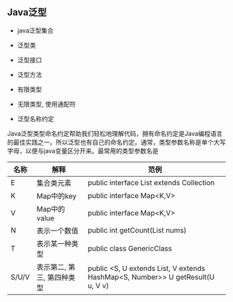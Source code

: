 ## Java泛型

- java泛型集合

- 泛型类
- 泛型接口
- 泛型方法
- 有限类型
- 无限类型, 使用通配符
- 泛型名称约定

Java泛型类型命名约定帮助我们轻松地理解代码，拥有命名约定是Java编程语言的最佳实践之一。所以泛型也有自己的命名约定。通常，类型参数名称是单个大写字母，以便与java变量区分开来。最常用的类型参数名是

| 名称  | 解释                       | 范例                                                         |
| ----- | -------------------------- | ------------------------------------------------------------ |
| E     | 集合类元素                 | public interface List<E> extends Collection<E>               |
| K     | Map中的key                 | public interface Map<K,V>                                    |
| V     | Map中的value               | public interface Map<K,V>                                    |
| N     | 表示一个数值               | public <N extends Number> int getCount(List<N> nums)         |
| T     | 表示某一种类型             | public class GenericClass<T>                                 |
| S/U/V | 表示第二, 第三, 第四种类型 | public <S, U extends List, V extends HashMap<S, Number>> U getResult(U u, V v) |




